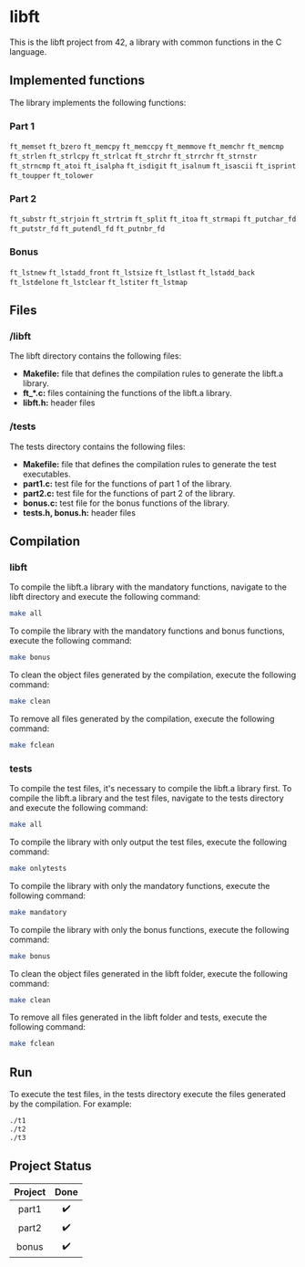 # libft

This is the libft project from 42, a library with common functions in the C language. 

## Implemented functions

The library implements the following functions:

### Part 1

`ft_memset` `ft_bzero` `ft_memcpy` `ft_memccpy` `ft_memmove` `ft_memchr` `ft_memcmp` `ft_strlen` `ft_strlcpy` `ft_strlcat` `ft_strchr` `ft_strrchr` `ft_strnstr` `ft_strncmp` `ft_atoi` `ft_isalpha` `ft_isdigit` `ft_isalnum` `ft_isascii` `ft_isprint` `ft_toupper` `ft_tolower`

### Part 2

`ft_substr` `ft_strjoin` `ft_strtrim` `ft_split` `ft_itoa` `ft_strmapi` `ft_putchar_fd` `ft_putstr_fd` `ft_putendl_fd` `ft_putnbr_fd`

### Bonus

`ft_lstnew` `ft_lstadd_front` `ft_lstsize` `ft_lstlast` `ft_lstadd_back` `ft_lstdelone` `ft_lstclear` `ft_lstiter` `ft_lstmap`

## Files

### /libft

The libft directory contains the following files:

- **Makefile:** file that defines the compilation rules to generate the libft.a library.
- **ft_*.c:** files containing the functions of the libft.a library.
- **libft.h:** header files

### /tests

The tests directory contains the following files:

- **Makefile:** file that defines the compilation rules to generate the test executables.
- **part1.c:** test file for the functions of part 1 of the library.
- **part2.c:** test file for the functions of part 2 of the library.
- **bonus.c:** test file for the bonus functions of the library.
- **tests.h, bonus.h:** header files

## Compilation

### libft

To compile the libft.a library with the mandatory functions, navigate to the libft directory and execute the following command:

```bash
make all
```
To compile the library with the mandatory functions and bonus functions, execute the following command:
```bash
make bonus
```
To clean the object files generated by the compilation, execute the following command:
```bash
make clean
```
To remove all files generated by the compilation, execute the following command:
```bash
make fclean
```
### tests

To compile the test files, it's necessary to compile the libft.a library first. To compile the libft.a library and the test files, navigate to the tests directory and execute the following command:
```bash
make all
```
To compile the library with only output the test files, execute the following command:

```bash
make onlytests
```

To compile the library with only the mandatory functions, execute the following command:
```bash
make mandatory
```

To compile the library with only the bonus functions, execute the following command:
```bash
make bonus
```

To clean the object files generated in the libft folder, execute the following command:
```bash
make clean
```
To remove all files generated in the libft folder and tests, execute the following command:
```bash
make fclean
```

## Run

To execute the test files, in the tests directory  execute the files generated by the compilation. For example:
```bash
./t1
./t2
./t3
```

## Project Status

| Project | Done |
|:----:|:------------------:|
| part1 | :heavy_check_mark: |
| part2 | :heavy_check_mark: |
| bonus | :heavy_check_mark: |